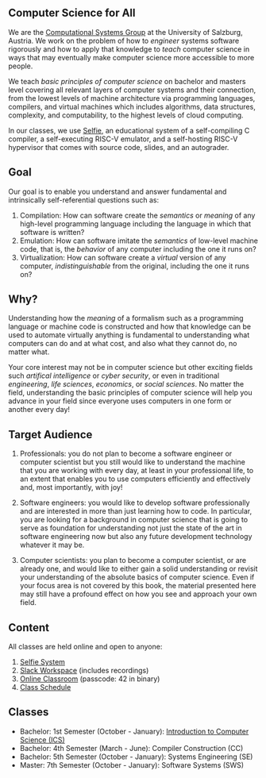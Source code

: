 ## Computer Science for All

We are the [Computational Systems Group](http://www.cs.uni-salzburg.at/~ck) at the University of Salzburg, Austria. We work on the problem of how to *engineer* systems software rigorously and how to apply that knowledge to *teach* computer science in ways that may eventually make computer science more accessible to more people.

We teach *basic principles of computer science* on bachelor and masters level covering all relevant layers of computer systems and their connection, from the lowest levels of machine architecture via programming languages, compilers, and virtual machines which includes algorithms, data structures, complexity, and computability, to the highest levels of cloud computing.

In our classes, we use [Selfie](http://selfie.cs.uni-salzburg.at), an educational system of a self-compiling C compiler, a self-executing RISC-V emulator, and a self-hosting RISC-V hypervisor that comes with source code, slides, and an autograder.

## Goal

Our goal is to enable you understand and answer fundamental and intrinsically self-referential questions such as:

1. Compilation: How can software create the *semantics* or *meaning* of any high-level programming language including the language in which that software is written?
2. Emulation: How can software imitate the *semantics* of low-level machine code, that is, the *behavior* of any computer including the one it runs on?
3. Virtualization: How can software create a *virtual* version of any computer, *indistinguishable* from the original, including the one it runs on?

## Why?

Understanding how the *meaning* of a formalism such as a programming language or machine code is constructed and how that knowledge can be used to automate virtually anything is fundamental to understanding what computers can do and at what cost, and also what they cannot do, no matter what.

Your core interest may not be in computer science but other exciting fields such *artifical intelligence* or *cyber security*, or even in traditional *engineering*, *life sciences*, *economics*, or *social sciences*. No matter the field, understanding the basic principles of computer science will help you advance in your field since everyone uses computers in one form or another every day!

## Target Audience

1. Professionals: you do not plan to become a software engineer or computer scientist but you still would like to understand the machine that you are working with every day, at least in your professional life, to an extent that enables you to use computers efficiently and effectively and, most importantly, with joy!

2. Software engineers: you would like to develop software professionally and are interested in more than just learning how to code. In particular, you are looking for a background in computer science that is going to serve as foundation for understanding not just the state of the art in software engineering now but also any future development technology whatever it may be.

3. Computer scientists: you plan to become a computer scientist, or are already one, and would like to either gain a solid understanding or revisit your understanding of the absolute basics of computer science. Even if your focus area is not covered by this book, the material presented here may still have a profound effect on how you see and approach your own field.

## Content

All classes are held online and open to anyone:

1. [Selfie System](https://github.com/cksystemsteaching/selfie)
2. [Slack Workspace](https://join.slack.com/t/cksystemsteaching/shared_invite/zt-cp3kb9uq-ACUnAuI8DBdmULQXIjW15A) (includes recordings)
3. [Online Classroom](https://us02web.zoom.us/j/88156651016) (passcode: 42 in binary)
4. [Class Schedule](http://www.google.com/calendar/embed?src=8sic4boj129rm0k4k85g428s7k%40group.calendar.google.com)

## Classes

* Bachelor: 1st Semester (October - January): [Introduction to Computer Science (ICS)](ics.md)
* Bachelor: 4th Semester (March - June): Compiler Construction (CC)
* Bachelor: 5th Semester (October - January): Systems Engineering (SE)
* Master: 7th Semester (October - January): Software Systems (SWS)